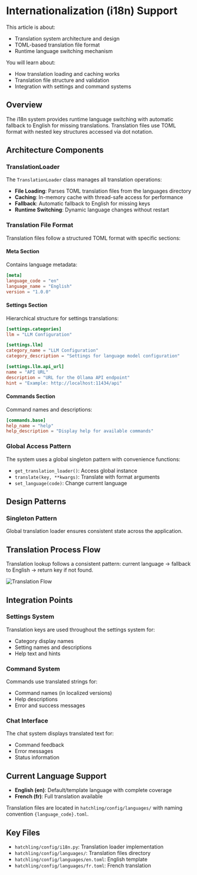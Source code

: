 # Internationalization (i18n) Support

This article is about:

- Translation system architecture and design
- TOML-based translation file format
- Runtime language switching mechanism

You will learn about:

- How translation loading and caching works
- Translation file structure and validation
- Integration with settings and command systems

## Overview

The i18n system provides runtime language switching with automatic fallback to English for missing translations. Translation files use TOML format with nested key structures accessed via dot notation.

## Architecture Components

### TranslationLoader

The `TranslationLoader` class manages all translation operations:

- **File Loading**: Parses TOML translation files from the languages directory
- **Caching**: In-memory cache with thread-safe access for performance
- **Fallback**: Automatic fallback to English for missing keys
- **Runtime Switching**: Dynamic language changes without restart

### Translation File Format

Translation files follow a structured TOML format with specific sections:

#### Meta Section

Contains language metadata:

```toml
[meta]
language_code = "en"
language_name = "English"
version = "1.0.0"
```

#### Settings Section

Hierarchical structure for settings translations:

```toml
[settings.categories]
llm = "LLM Configuration"

[settings.llm]
category_name = "LLM Configuration"
category_description = "Settings for language model configuration"

[settings.llm.api_url]
name = "API URL"
description = "URL for the Ollama API endpoint"
hint = "Example: http://localhost:11434/api"
```

#### Commands Section

Command names and descriptions:

```toml
[commands.base]
help_name = "help"
help_description = "Display help for available commands"
```

### Global Access Pattern

The system uses a global singleton pattern with convenience functions:

- `get_translation_loader()`: Access global instance
- `translate(key, **kwargs)`: Translate with format arguments
- `set_language(code)`: Change current language

## Design Patterns

### Singleton Pattern

Global translation loader ensures consistent state across the application.

## Translation Process Flow

Translation lookup follows a consistent pattern: current language → fallback to English → return key if not found.

![Translation Flow](../resources/diagrams/export/i18n_translation_flow.svg)

## Integration Points

### Settings System

Translation keys are used throughout the settings system for:

- Category display names
- Setting names and descriptions
- Help text and hints

### Command System

Commands use translated strings for:

- Command names (in localized versions)
- Help descriptions
- Error and success messages

### Chat Interface

The chat system displays translated text for:

- Command feedback
- Error messages
- Status information

## Current Language Support

- **English (en)**: Default/template language with complete coverage
- **French (fr)**: Full translation available

Translation files are located in `hatchling/config/languages/` with naming convention `{language_code}.toml`.

## Key Files

- `hatchling/config/i18n.py`: Translation loader implementation
- `hatchling/config/languages/`: Translation files directory
- `hatchling/config/languages/en.toml`: English template
- `hatchling/config/languages/fr.toml`: French translation

